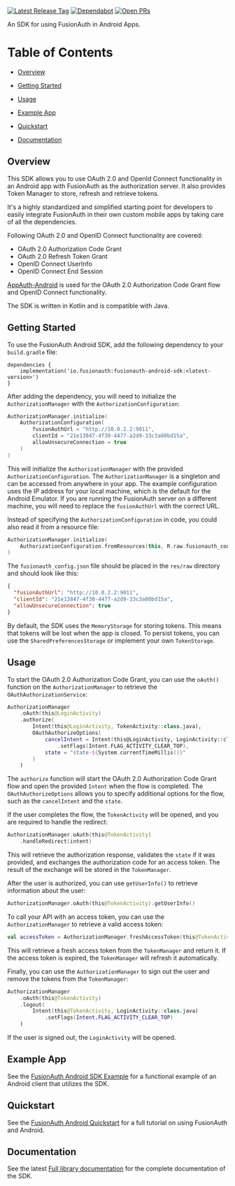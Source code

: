 [![Latest Release Tag](https://badgen.net/github/tag/fusionauth/fusionauth-android-sdk)](https://github.com/FusionAuth/fusionauth-android-sdk/tags)
[![Dependabot](https://badgen.net/github/dependabot/fusionauth/fusionauth-android-sdk)](https://github.com/FusionAuth/fusionauth-android-sdk/network/updates)
[![Open PRs](https://badgen.net/github/open-prs/fusionauth/fusionauth-android-sdk)](https://github.com/FusionAuth/fusionauth-android-sdk/pulls)


An SDK for using FusionAuth in Android Apps.

# Table of Contents

- [Overview](#overview)

- [Getting Started](#getting-started)

- [Usage](#usage)

- [Example App](#example-app)

- [Quickstart](#quickstart)

- [Documentation](#documentation)

<!--
this and following tags, and the corresponding end tag, are used to delineate what is pulled into the FusionAuth docs site (the client libraries pages). Don't remove unless you also change the docs site.

Please also use ``` instead of indenting for code blocks. The backticks are translated correctly to adoc format.
-->

## Overview
<!--
tag::forDocSiteOverview[]
-->
This SDK allows you to use OAuth 2.0 and OpenId Connect functionality in an Android app with FusionAuth as the
authorization server. It also provides Token Manager to store, refresh and retrieve tokens.

It's a highly standardized and simplified starting point for developers to easily integrate FusionAuth in their own custom mobile apps by taking care of all the dependencies.

Following OAuth 2.0 and OpenID Connect functionality are covered:
- OAuth 2.0 Authorization Code Grant
- OAuth 2.0 Refresh Token Grant
- OpenID Connect UserInfo
- OpenID Connect End Session

[AppAuth-Android](https://github.com/openid/AppAuth-Android) is used for the OAuth 2.0 Authorization Code Grant flow and OpenID Connect functionality.

The SDK is written in Kotlin and is compatible with Java.
<!--
end::forDocSiteOverview[]
-->

## Getting Started

<!--
tag::forDocSiteGettingStarted[]
-->
To use the FusionAuth Android SDK, add the following dependency to your `build.gradle` file:

```dsl
dependencies {
    implementation('io.fusionauth:fusionauth-android-sdk:<latest-version>')
}
```

After adding the dependency, you will need to initialize the `AuthorizationManager` with
the `AuthorizationConfiguration`:

```kotlin
AuthorizationManager.initialize(
    AuthorizationConfiguration(
        fusionAuthUrl = "http://10.0.2.2:9011",
        clientId = "21e13847-4f30-4477-a2d9-33c3a80bd15a",
        allowUnsecureConnection = true
    )
)
```

This will initialize the `AuthorizationManager` with the provided `AuthorizationConfiguration`.
The `AuthorizationManager` is a singleton and can be accessed from anywhere in your app.
The example configuration uses the IP address for your local machine, which is the default for the Android Emulator. If
you are running the FusionAuth server on a different machine, you will need to replace the `fusionAuthUrl` with the
correct URL.

Instead of specifying the `AuthorizationConfiguration` in code, you could also read it from a resource file:

```kotlin
AuthorizationManager.initialize(
    AuthorizationConfiguration.fromResources(this, R.raw.fusionauth_config)
)
```

The `fusionauth_config.json` file should be placed in the `res/raw` directory and should look like this:

```json
{
  "fusionAuthUrl": "http://10.0.2.2:9011",
  "clientId": "21e13847-4f30-4477-a2d9-33c3a80bd15a",
  "allowUnsecureConnection": true
}
```

By default, the SDK uses the `MemoryStorage` for storing tokens. This means that tokens will be lost when the app is
closed.
To persist tokens, you can use the `SharedPreferencesStorage` or implement your own `TokenStorage`.
<!--
end::forDocSiteGettingStarted[]
-->

## Usage

<!--
tag::forDocSiteUsage[]
-->
To start the OAuth 2.0 Authorization Code Grant, you can use the `oAuth()` function on the `AuthorizationManager` to
retrieve the `OAuthAuthorizationService`:

```kotlin
AuthorizationManager
    .oAuth(this@LoginActivity)
    .authorize(
        Intent(this@LoginActivity, TokenActivity::class.java),
        OAuthAuthorizeOptions(
            cancelIntent = Intent(this@LoginActivity, LoginActivity::class.java)
                .setFlags(Intent.FLAG_ACTIVITY_CLEAR_TOP),
            state = "state-${System.currentTimeMillis()}"
        )
    )
```

The `authorize` function will start the OAuth 2.0 Authorization Code Grant flow and open the provided `Intent` when the
flow is completed.
The `OAuthAuthorizeOptions` allows you to specify additional options for the flow, such as the `cancelIntent` and
the `state`.

If the user completes the flow, the `TokenActivity` will be opened, and you are required to handle the redirect:

```kotlin
AuthorizationManager.oAuth(this@TokenActivity)
    .handleRedirect(intent)
```

This will retrieve the authorization response, validates the `state` if it was provided, and exchanges the authorization
code for an access token.
The result of the exchange will be stored in the `TokenManager`.

After the user is authorized, you can use `getUserInfo()` to retrieve information about the user:

```kotlin
AuthorizationManager.oAuth(this@TokenActivity).getUserInfo()
```

To call your API with an access token, you can use the `AuthorizationManager` to retrieve a valid access token:

```kotlin
val accessToken = AuthorizationManager.freshAccessToken(this@TokenActivity)
```

This will retrieve a fresh access token from the `TokenManager` and return it. If the access token is expired,
the `TokenManager` will refresh it automatically.

Finally, you can use the `AuthorizationManager` to sign out the user and remove the tokens from the `TokenManager`:

```kotlin
AuthorizationManager
    .oAuth(this@TokenActivity)
    .logout(
        Intent(this@TokenActivity, LoginActivity::class.java)
            .setFlags(Intent.FLAG_ACTIVITY_CLEAR_TOP)
    )
```

If the user is signed out, the `LoginActivity` will be opened.
<!--
end::forDocSiteUsage[]
-->

## Example App

<!--
tag::forDocSiteExampleApp[]
-->
See the [FusionAuth Android SDK Example](https://github.com/FusionAuth/fusionauth-quickstart-java-android-fusionauth-sdk) for a functional example of an Android client that utilizes the SDK.
<!--
end::forDocSiteExampleApp[]
-->

## Quickstart

<!--
tag::forDocSiteQuickstart[]
-->
See the [FusionAuth Android Quickstart](https://fusionauth.io/docs/quickstarts/quickstart-android-java-native-fusionauth-sdk/) for a full tutorial on using FusionAuth and Android.
<!--
end::forDocSiteQuickstart[]
-->

## Documentation

<!--
tag::forDocSiteDocumentation[]
-->
See the latest [Full library documentation](https://github.com/FusionAuth/fusionauth-android-sdk/blob/main/library/docs/index.md) for the complete documentation of the SDK.
<!--
end::forDocSiteDocumentation[]
-->
